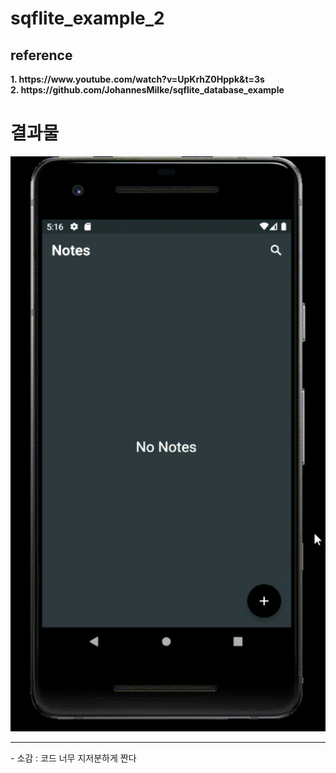 # sqflite_example_2

<h2>reference</h2>
<div><b>1. https://www.youtube.com/watch?v=UpKrhZ0Hppk&t=3s</b></div>
<div><b>2. https://github.com/JohannesMilke/sqflite_database_example</b></div>


# 결과물
![result](./screenshots/sqflite_note_example.gif)

<hr>
- 소감 : 코드 너무 지저분하게 짠다
